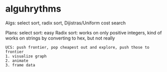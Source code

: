 # alguhrythms

Algs: select sort, radix sort, Dijistras/Uniform cost search 


Plans:
    select sort: easy
    Radix sort: works on only positive integers, kind of works on strings by converting to hex, but not really

    UCS: push frontier, pop cheapest out and explore, push those to frontier
    1. visualize graph
    2. animate
    3. frame data
